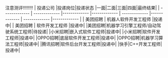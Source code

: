 注意测评!!!!!!!!
| 投递公司  |投递岗位|投递状态 |一面|二面|三面|四面|最终结果|
| ------------- | ------------- |------------- |------------- | ------------- |------------- | ------------- |------------- |
| 美团招聘 | 机器人软件开发工程师 |投递中|
| 美团招聘  | 软件开发工程师 |投递中|
|美团招聘|机器学习引擎工程师/自动驾驶系统工程师|待投递|
|小米招聘|嵌入式软件工程师|投递中|
|小米招聘|软件开发工程师|投递中|
|OPPO招聘|底层软件开发工程师|投递中|
|OPPO招聘|机器学习算法工程师|投递中|
|腾讯招聘|软件后台开发工程师|投递中|
|快手|C++开发工程师|投递中|